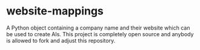 # website-mappings
A Python object containing a company name and their website which can be used to create AIs. This project is completely open source and anybody is allowed to fork and adjust this repository.
